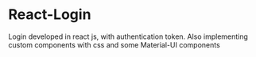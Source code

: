 # React-Login
Login developed in react js, with authentication token. Also implementing custom components with css and some Material-UI components
